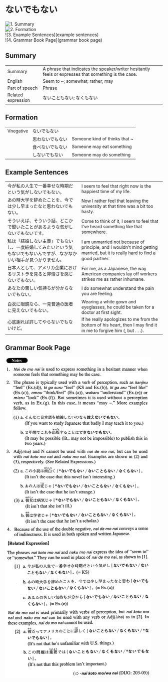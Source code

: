 # ないでもない

![1. Summary](summary)<br>
![2. Formation](formation)<br>
![3. Example Sentences](example sentences)<br>
![4. Grammar Book Page](grammar book page)<br>


## Summary

<table><tr>   <td>Summary</td>   <td>A phrase that indicates the speaker/writer hesitantly feels or expresses that something is the case.</td></tr><tr>   <td>English</td>   <td>Seem to ~; somewhat; rather; may</td></tr><tr>   <td>Part of speech</td>   <td>Phrase</td></tr><tr>   <td>Related expression</td>   <td>ないこともない; なくもない</td></tr></table>

## Formation

<table class="table"><tbody><tr class="tr head"><td class="td"><span class="bold">Vnegative</span></td><td class="td"><span class="concept">ないでもない</span></td><td class="td"></td></tr><tr class="tr"><td class="td"></td><td class="td"><span>思わ</span><span class="concept">ないでもない</span></td><td class="td"><span>Someone kind of thinks that ~</span></td></tr><tr class="tr"><td class="td"></td><td class="td"><span>食べ</span><span class="concept">ないでもない</span></td><td class="td"><span>Someone may eat something</span></td></tr><tr class="tr"><td class="td"></td><td class="td"><span>し</span><span class="concept">ないでもない</span></td><td class="td"><span>Someone may do something</span></td></tr></tbody></table>

## Example Sentences

<table><tr>   <td>今が私の人生で一番幸せな時期だという気がしないでもない。</td>   <td>I seem to feel that right now is the happiest time of my life.</td></tr><tr>   <td>あの時大学を辞めたことを、今では少し早まったなと思わないでもない。</td>   <td>Now I rather feel that leaving the university at that time was a bit too hasty.</td></tr><tr>   <td>そういえば、そういう話、どこかで聞いたことがあるような気がしないでもないです。</td>   <td>Come to think of it, I seem to feel that I've heard something like that somewhere.</td></tr><tr>   <td>私は「結婚しない主義」でもないし、一度結婚してみたいという気もないでもないんですが、なかなかいい相手が見つかりません。</td>   <td>I am unmarried not because of principle, and I wouldn't mind getting married, but it is really hard to ﬁnd a good partner.</td></tr><tr>   <td>日本人として、アメリカ企業におけるリストラを見ると非情さを感じないでもない。</td>   <td>For me, as a Japanese, the way American companies lay off workers strikes me as rather inhumane.</td></tr><tr>   <td>あなたの苦しい気持ちが分からないでもない。</td>   <td>I do somewhat understand the pain you are feeling.</td></tr><tr>   <td>白衣に眼鏡なら、一見普通の医者に見えないでもない。</td>   <td>Wearing a white gown and eyeglasses, he could be taken for a doctor at first sight.</td></tr><tr>   <td>心底謝れば許してやらないでもないけど。</td>   <td>If he really apologizes to me from the bottom of his heart, then I may ﬁnd it in me to forgive him (, but . . .).</td></tr></table>

## Grammar Book Page

![](../img/Advancedないでもない.png)

